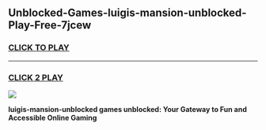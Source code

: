 
## Unblocked-Games-luigis-mansion-unblocked-Play-Free-7jcew
<h3>
<a href="https://premium76.site?title=luigis-mansion-unblocked&ref=10A">CLICK TO PLAY</a></h3>
<hr>

<h3>
<a href="https://premium76.site?title=luigis-mansion-unblocked&ref=10A">CLICK 2 PLAY</a>
  
</h3>

<a href="https://premium76.site?title=luigis-mansion-unblocked&ref=10A"><img src="https://clearcache.store/games.png"></a>


**luigis-mansion-unblocked games unblocked: Your Gateway to Fun and Accessible Online Gaming**
